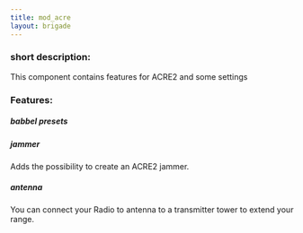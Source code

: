 ```yaml
---
title: mod_acre
layout: brigade
---
```


### short description:
This component contains features for ACRE2 and some settings

### Features:
##### babbel presets

##### jammer
Adds the possibility to create an ACRE2 jammer.

##### antenna
You can connect your Radio to antenna to a transmitter tower to extend your range.
